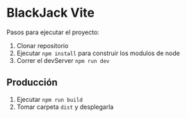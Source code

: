 # BlackJack Vite
Pasos para ejecutar el proyecto: 

1. Clonar repositorio
2. Ejecutar ```npm install``` para construir los modulos de node
3. Correr el devServer ```npm run dev```

## Producción

1. Ejecutar  ```npm run build```
2. Tomar carpeta ```dist``` y desplegarla